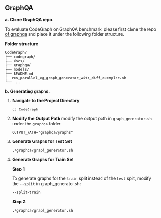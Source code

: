 ## GraphQA

**a. Clone GraphQA repo.**

To evaluate CodeGraph on GraphQA benchmark, please first clone the [repo of graphqa](https://github.com/google-research/google-research/tree/master/graphqa) and place it under the following folder structure.

**Folder structure**
```
CodeGraph/  
├── codegraph/
├── docs/
├── graphqa/
├── models/
├── README.md
├──run_parallel_cg_graph_generator_with_diff_exemplar.sh
└── ...

```

**b. Generating graphs.**

1. **Navigate to the Project Directory**
   ```shell
   cd CodeGraph
    ```
2. **Modify the Output Path**
   modify the output path in `graph_generator.sh` under the `graphqa` folder
   ```
   OUTPUT_PATH="graphqa/graphs"
   ```
3. **Generate Graphs for Test Set**
   ```bash
   ./graphqa/graph_generator.sh
   ```
4. **Generate Graphs for Train Set**

   **Step 1**

   To generate graphs for the ``train`` split instead of the ``test`` split, modify the ``--split`` in graph_generator.sh:

      ```bash
      --split=train
      ```
      
   **Step 2** 

   ```bash
   ./graphqa/graph_generator.sh
   ```
   